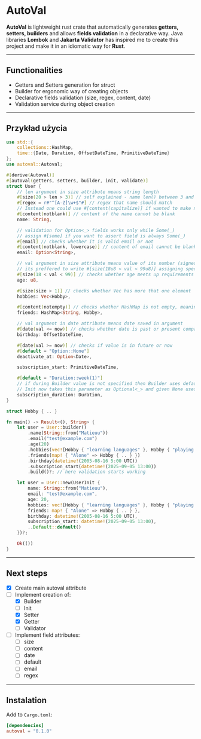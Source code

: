 # AutoVal

**AutoVal** is lightweight rust crate that automatically generates **getters, setters, builders** and allows **fields validation** in a declarative way. Java libraries **Lombok** and **Jakarta Validator** has inspired me to create this project and make it in an idiomatic way for **Rust**.

---

## Functionalities

- Getters and Setters generation for struct
- Builder for ergonomic way of creating objects
- Declarative fields validation (size, regex, content, date)
- Validation service during object creation

---

## Przykład użycia

```rust
use std::{
    collections::HashMap,
    time::{Date, Duration, OffsetDateTime, PrimitiveDateTime}
};
use autoval::Autoval;

#[derive(Autoval)]
#[autoval(getters, setters, builder, init, validate)]
struct User {
    // len argument in size attribute means string length
    #[size(20 > len > 3)] // self explained - name len() between 3 and 20
    #[regex = r#"^[A-Z]\w+$"#] // regex that name should match
    // Instead one could use #[content(capitalize)] if wanted to make name capitalized always, no matter what letter cases are given
    #[content(notblank)] // content of the name cannot be blank
    name: String,

    // validation for Option<_> fields works only while Some(_)
    // assign #[some] if you want to assert field is always Some(_)
    #[email] // checks whether it is valid email or not
    #[content(notblank, lowercase)] // content of email cannot be blank and will be modified to be lowercase
    email: Option<String>,

    // val argument in size attribute means value of its number (signed / unsigned integers and floats)
    // its preffered to write #[size(18u8 < val < 99u8)] assigning specific type for comparator but without it still should work in most cases
    #[size(18 < val < 99)] // checks whether age meets up requirements
    age: u8,

    #[size(size > 1)] // checks whether Vec has more that one element
    hobbies: Vec<Hobby>,

    #[content(notempty)] // checks whether HashMap is not empty, meaning has at least one element
    friends: HashMap<String, Hobby>,

    // val argument in date attribute means date saved in argument
    #[date(val <= now)] // checks whether date is past or present compared to now
    birthday: OffsetDateTime,

    #[date(val >= now)] // checks if value is in future or now
    #[default = "Option::None"]
    deactivate_at: Option<Date>,

    subscription_start: PrimitiveDateTime,

    #[default = "Duration::week(1)"]
    // if during Builder value is not specified then Builder uses default value
    // Init now takes this parameter as Optional<_> and given None uses default value
    subscription_duration: Duration,
}

struct Hobby { .. }

fn main() -> Result<(), String> {
    let user = User::builder()
        .name(String::from("Matieuu"))
        .email("test@example.com")
        .age(20)
        .hobbies(vec![Hobby { "learning languages" }, Hobby { "playing games" }])
        .friends(map! { "Alone" => Hobby { .. } })
        .birthday(datetime!(2005-08-16 5:00 UTC))
        .subscription_start(datetime!(2025-09-05 13:00))
        .build()?; // here validation starts working

    let user = User::new(UserInit {
        name: String::from("Matieuu"),
        email: "test@example.com",
        age: 20,
        hobbies: vec![Hobby { "learning languages" }, Hobby { "playing games" }],
        friends: map! { "Alone" => Hobby { .. } },
        birthday: datetime!(2005-08-16 5:00 UTC),
        subscription_start: datetime!(2025-09-05 13:00),
        ..Default::default()
    })?;

    Ok(())
}
```

---

## Next steps

- [x] Create main autoval attribute
- [ ] Implement creation of:
    - [x] Builder
    - [ ] Init
    - [x] Setter
    - [x] Getter
    - [ ] Validator
- [ ] Implement field attributes:
    - [ ] size
    - [ ] content
    - [ ] date
    - [ ] default
    - [ ] email
    - [ ] regex

---

## Instalation

Add to `Cargo.toml`:

```toml
[dependencies]
autoval = "0.1.0"
```
